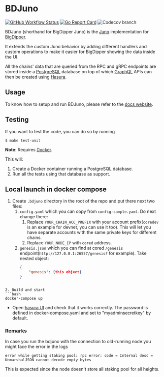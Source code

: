 # BDJuno

[![GitHub Workflow Status](https://img.shields.io/github/workflow/status/forbole/bdjuno/Tests)](https://github.com/forbole/bdjuno/actions?query=workflow%3ATests)
[![Go Report Card](https://goreportcard.com/badge/github.com/forbole/bdjuno)](https://goreportcard.com/report/github.com/forbole/bdjuno)
![Codecov branch](https://img.shields.io/codecov/c/github/forbole/bdjuno/cosmos/v0.40.x)

BDJuno (shorthand for BigDipper Juno) is the [Juno](https://github.com/forbole/juno) implementation
for [BigDipper](https://github.com/forbole/big-dipper).

It extends the custom Juno behavior by adding different handlers and custom operations to make it easier for BigDipper
showing the data inside the UI.

All the chains' data that are queried from the RPC and gRPC endpoints are stored inside
a [PostgreSQL](https://www.postgresql.org/) database on top of which [GraphQL](https://graphql.org/) APIs can then be
created using [Hasura](https://hasura.io/).

## Usage

To know how to setup and run BDJuno, please refer to
the [docs website](https://docs.bigdipper.live/cosmos-based/parser/overview/).

## Testing

If you want to test the code, you can do so by running

```shell
$ make test-unit
```

**Note**: Requires [Docker](https://docker.com).

This will:

1. Create a Docker container running a PostgreSQL database.
2. Run all the tests using that database as support.

## Local launch in docker compose

1. Create `.bdjuno` directory in the root of the repo and put there next two files:
   1. `config.yaml` which you can copy from `config-sample.yaml`. Do next change there:
      1. Replace `YOUR_CHAIN_ACC_PREFIX` with your account prefix(`coredev` is an example for devnet, you can use it too). This will let you have separate accounts with the same private keys for different chains.
      2. Replace `YOUR_NODE_IP` with `cored` address.
   2. `genesis.json` which you can find at cored `/genesis` endpoint(`http://127.0.0.1:26557/genesis?` for example). Take nested object:
      ```json
      {
          "genesis": {this object}
      }
```
   
2. Build and start
```bash
docker-compose up
```

* Open [hasura UI](http://localhost:8080/console) and check that it works correctly.
The password is defined in docker-compose.yaml and set to "myadminsecretkey" by default.

### Remarks

In case you run the bdjuno with the connection to old-running node you might face the error in the logs
```
error while getting staking pool: rpc error: code = Internal desc = UnmarshalJSON cannot decode empty bytes
```

This is expected since the node doesn't store all staking pool for all heights. 
